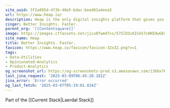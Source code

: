 ```yaml
---
site_uuid: 3f2a895d-4f3b-40e5-bdac-beed61a4eea5
url: https://www.heap.io/
description: Heap is the only digital insights platform that gives you complete understanding of your customers’ digital journeys, so you can quickly improve conversion, retention, and customer delight.
zinger: Better Insights. Faster.
parent_org: '[[Contentsquare]]'
image: https://images.ctfassets.net/jicu8fwm4fvs/57SlD3uXZskS7cHKEOwGEm/793173d449f782f05fad3531ee05a1a5/heap-logo-social-twitter-1200x675__2_.png?w=1200&h=627&fit=fill&q=60&fm=jpg&fl=progressive
site_name: Heap
title: Better Insights. Faster.
favicon: https://www.heap.io/favicon/favicon-32x32.png?v=1
tags:
- Data-Utilities
- Opinionated-Analytics
- Product-Analytics
og_screenshot_url: https://og-screenshots-prod.s3.amazonaws.com/1366x768/80/false/f01df92ad3cb3a4c08bee06f4b68ef53437c72e1d5fce0f536529988a5230752.jpeg
last_jina_request: '2025-03-09T06:45:20.181Z'
jina_error: 'Error occurred'
og_last_fetch: '2025-03-07T05:19:01.834Z'
---
```

Part of the [[Current Stack|Laerdal Stack]]

